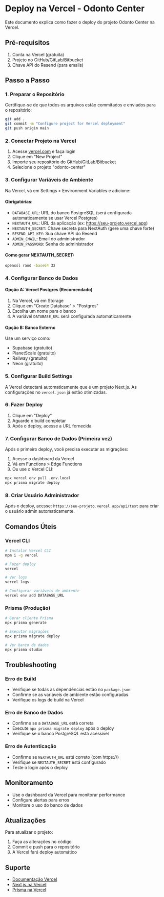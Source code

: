 # Deploy na Vercel - Odonto Center

Este documento explica como fazer o deploy do projeto Odonto Center na Vercel.

## Pré-requisitos

1. Conta na Vercel (gratuita)
2. Projeto no GitHub/GitLab/Bitbucket
3. Chave API do Resend (para emails)

## Passo a Passo

### 1. Preparar o Repositório

Certifique-se de que todos os arquivos estão commitados e enviados para o repositório:

```bash
git add .
git commit -m "Configure project for Vercel deployment"
git push origin main
```

### 2. Conectar Projeto na Vercel

1. Acesse [vercel.com](https://vercel.com) e faça login
2. Clique em "New Project"
3. Importe seu repositório do GitHub/GitLab/Bitbucket
4. Selecione o projeto "odonto-center"

### 3. Configurar Variáveis de Ambiente

Na Vercel, vá em Settings > Environment Variables e adicione:

#### Obrigatórias:
- `DATABASE_URL`: URL do banco PostgreSQL (será configurada automaticamente se usar Vercel Postgres)
- `NEXTAUTH_URL`: URL da aplicação (ex: https://seu-projeto.vercel.app)
- `NEXTAUTH_SECRET`: Chave secreta para NextAuth (gere uma chave forte)
- `RESEND_API_KEY`: Sua chave API do Resend
- `ADMIN_EMAIL`: Email do administrador
- `ADMIN_PASSWORD`: Senha do administrador

#### Como gerar NEXTAUTH_SECRET:
```bash
openssl rand -base64 32
```

### 4. Configurar Banco de Dados

#### Opção A: Vercel Postgres (Recomendado)
1. Na Vercel, vá em Storage
2. Clique em "Create Database" > "Postgres"
3. Escolha um nome para o banco
4. A variável `DATABASE_URL` será configurada automaticamente

#### Opção B: Banco Externo
Use um serviço como:
- Supabase (gratuito)
- PlanetScale (gratuito)
- Railway (gratuito)
- Neon (gratuito)

### 5. Configurar Build Settings

A Vercel detectará automaticamente que é um projeto Next.js. As configurações no `vercel.json` já estão otimizadas.

### 6. Fazer Deploy

1. Clique em "Deploy"
2. Aguarde o build completar
3. Após o deploy, acesse a URL fornecida

### 7. Configurar Banco de Dados (Primeira vez)

Após o primeiro deploy, você precisa executar as migrações:

1. Acesse o dashboard da Vercel
2. Vá em Functions > Edge Functions
3. Ou use o Vercel CLI:

```bash
npx vercel env pull .env.local
npx prisma migrate deploy
```

### 8. Criar Usuário Administrador

Após o deploy, acesse: `https://seu-projeto.vercel.app/api/test` para criar o usuário admin automaticamente.

## Comandos Úteis

### Vercel CLI
```bash
# Instalar Vercel CLI
npm i -g vercel

# Fazer deploy
vercel

# Ver logs
vercel logs

# Configurar variáveis de ambiente
vercel env add DATABASE_URL
```

### Prisma (Produção)
```bash
# Gerar cliente Prisma
npx prisma generate

# Executar migrações
npx prisma migrate deploy

# Ver banco de dados
npx prisma studio
```

## Troubleshooting

### Erro de Build
- Verifique se todas as dependências estão no `package.json`
- Confirme se as variáveis de ambiente estão configuradas
- Verifique os logs de build na Vercel

### Erro de Banco de Dados
- Confirme se a `DATABASE_URL` está correta
- Execute `npx prisma migrate deploy` após o deploy
- Verifique se o banco PostgreSQL está acessível

### Erro de Autenticação
- Confirme se `NEXTAUTH_URL` está correto (com https://)
- Verifique se `NEXTAUTH_SECRET` está configurado
- Teste o login após o deploy

## Monitoramento

- Use o dashboard da Vercel para monitorar performance
- Configure alertas para erros
- Monitore o uso do banco de dados

## Atualizações

Para atualizar o projeto:
1. Faça as alterações no código
2. Commit e push para o repositório
3. A Vercel fará deploy automático

## Suporte

- [Documentação Vercel](https://vercel.com/docs)
- [Next.js na Vercel](https://vercel.com/docs/frameworks/nextjs)
- [Prisma na Vercel](https://vercel.com/docs/integrations/prisma)
